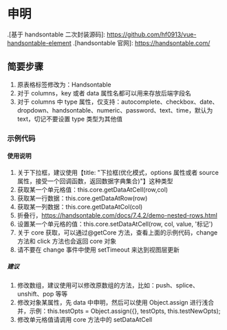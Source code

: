 # 申明

.[基于 handsontable 二次封装源码]: https://github.com/hf0913/vue-handsontable-element
.[handsontable 官网]: https://handsontable.com/

## 简要步骤

1. 原表格标签修改为：Handsontable
2. 对于 columns，key 或者 data 属性名都可以用来存放后端字段名
3. 对于 columns 中 type 属性，仅支持：autocomplete、checkbox、date、dropdown、handsontable、numeric、password、text、time，默认为 text，切记不要设置 type 类型为其他值

### 示例代码

<template>
    <Handsontable
        :checkBox="checkBox"
        :columns="columns"
        v-model="tableData"
        @click="handsontableClick"
        @change="handsontableChange"
        @getCore="getCore"
        @cellDblClick="cellDblClick"
        :options="options"
        ref="handsontableRef"
    />
</template>

<script>
export default {
    data(){
        return {
            selectArr: [{
                test: "maple1",
                id: 1
            }], // 下拉框数据集合
            tableData: [],
            columns: [{
                key: "checkbox", // 设置后端字段名
                type: "checkbox", // 复选框
                width: 200, // 表格宽度
                subType: "selection", // 用来挑选行数据，禁止使用title，如果使用了title，就会出现table header没有复选框，只显示 title。
                openCustomFiter: true // 开启自定义头部筛选
            },
            {
                title: "普通文本", // 表头名
                key: "text",
                width: 200,
                validator: (value, callback)=>{
                    // 自定义校验，value为单元格值，callback回调函数，入参为boolean类型。
                    callback(true) // 校验通过
                    callback(false) // 校验失败，单元格背景色标记红色
                },
                readOnly: true, // 只读属性，不能被修改。
                editor: false, // 禁止编辑，但是可以通过粘贴、被填充修改。
                allowEmpty: true, // 是否可以接受空值
                openCustomFiter: true // 开启自定义头部筛选
            },
            {
                title: "地址级联选择",
                data: "address",
                subType: "address",
                width: 200,
                extraField: "maple_address",
                valueType: "label", // label || value，默认value
                props: {} // 参考 https://element.eleme.cn/#/zh-CN/component/cascader
            },
            {
                title: "普通级联选择",
                data: "cascader",
                subType: "cascader",
                options: [],
                extraField: "maple_address",
                valueType: "label", // label || value，默认value
                props: {} // 参考 https://element.eleme.cn/#/zh-CN/component/cascader
            },
            {
                title: "时间日期组合",
                key: "datePicker",
                subType: "datePicker",
                width: 200,
                props: { // 参考 https://element.eleme.cn/#/zh-CN/component/datetime-picker
                    type: "datetime",
                    format: "yyyy-MM-dd HH:mm:ss",
                    valueFormat: "yyyy-MM-dd HH:mm:ss"
                }
            },
            {
                title: "数字",
                data: "numeric",
                type: "numeric",
                subType: "posInt", // 正整数类型
                numericFormat: {
                    pattern: "0.00", // 显示值类型
                    min: 0, // 最小值
                    max: 1208 // 最大值
                },
                allowEmpty: true, // 是否可以接受空值
                width: 200
            },
            {
                title: "日期",
                data: "date",
                type: "date",
                dateFormat: "YYYY-MM-DD", // 日期类型
                width: 200
            },
            {
                title: "时间",
                data: "time",
                type: "time",
                timeFormat: "HH:mm", // 时间类型
                correctFormat: true, // 失去焦点，矫正时间格式
                width: 200
            },
            {
                title: "下拉框(优化模式，options属性或者source属性，接受一个回调函数，返回数据字典集合)",
                data: "select",
                type: "dropdown",
                // options: () => this.selectArr, // 这种也可以哦，下拉框选项值字段名支持：source || options
                source: () => this.selectArr, // 存放下拉框选项值集合，每一项中包含值和id，取名source或者options都可以
                width: 300,
                // extraField属性：调用getData方法，返回多余字段名，其值取item[valueType === valueName ? labelName : valueName]
                extraField: "maple_love",
                valueType: "id", // 配合extraField属性使用，默认等于valueName
                labelName: "test", // 下拉框选项值集合，每一项中值字段名，默认：label，即用户可以看到下拉框列表显示的值
                valueName: "id", // 下拉框选项值集合，每一项中id字段名，默认：value，即发送给后台的值，用户是看不到这个值
                subType: "optimize", // 优化模式，配合maxMatchLen属性一起使用
                maxMatchLen: 8 // 根据source属性值，模糊匹配最大条数，默认8条，即用户点击下拉框只可以选择8条数据。
            },
            {
                title: "下拉框(优化模式)",
                data: "select",
                type: "dropdown",
                source: [],
                width: 300,
                extraField: "maple_love",
                valueType: "id",
                labelName: "test",
                valueName: "id",
                subType: "optimize",
                maxMatchLen: 8
            },
            {
                title: "下拉框(自定义请求ajax)",
                data: "selectAjax",
                type: "dropdown",
                source: [],
                width: 300,
                extraField: "maple_love",
                valueType: "id",
                labelName: "test",
                valueName: "id",
                subType: "ajax", // 自定义ajax请求，在编辑业务场景中数据回显，请必须请求一次数据，并将数据赋值给source属性。
                ajaxConfig: { // ajax请求配置
                    url: "http://www.maplehu.com.cn/api/login", // 请求后端的完整地址，切记不能携带任何请求参数。
                    method: "post", // 请求方式
                    queryField: "query", // 查询字段名，动态获取查询值value
                    data: { // 请求参数以body形式发送，如果不需要请设置data属性。
                        login_name: "admin",
                        password: "123456",
                        query: "test"
                    },
                    // param:{} // 请求参数从url携带发送，查询参数，场景业务场景如get请求
                    result: "res.data.data" // 根据后端返回关于下拉框选项集合的数据结构，给出一个字段访问链。必须滴。
                }
            },
            {
                title: "操作",
                subType: "handle", // 操作模式
                width: 140,
                options: [
                    {
                        name: "复制", // 文本标题
                        color: "#409eff" // 文本颜色
                    },
                    {
                        name: "添加",
                        color: "#67c23a"
                    },
                    {
                        name: "删除",
                        color: "#f56c6c"
                    }
                ]
            }],
            options: {
                // 更多options，https://handsontable.com/docs/7.4.2/Options.html
                maxRows: 12080, // 数据上限
                minRows: 8, // 至少8条，如果设置该属性，请删除与之冲突的补偿数据的代码。
                height: 400,
                readOnly: false, // table是否只读
                hiddenColumns: {
                    // 隐藏某些列，接受列号的数组
                    columns: []
                },
                wordWrap: false, // 不换行
                nestedHeaders: [ // 合并表头
                    ['A', {label: 'B', colspan: 8}, 'C'],
                    ['D', {label: 'E', colspan: 4}, {label: 'F', colspan: 4}, 'G'],
                    ['H', {label: 'I', colspan: 2}, {label: 'J', colspan: 2}, {label: 'K', colspan: 2}, {label: 'L', colspan: 2}, 'M'],
                    ['N', 'O', 'P', 'Q', 'R', 'S', 'T', 'U', 'V', 'W']
                ],
                cells: (row, column, prop) => { // 控制一个或多个单元格属性
                    // row:行号, column:列号, prop:字段名
                    const cellProperties = {};
                    
                    if (row === this.myValue.length - 1) { // 行号等于最后一行
                        cellProperties.readOnly = true; // 单元格只读
                        cellProperties.comment = { // 单元格备注
                            value: "备注内容", // 单元格备注内容
                            readOnly: true // 备注内容只读
                        };
                    }
                    if(this.core.getDataAtRow(row)[0] === '合计') {
                        cellProperties.readOnly = true;
                    } // 专为表尾合计用，如果使用了表尾合计，请一定要加上此段代码
                    return cellProperties;
                },
                columnSummary: [ // 表尾合计
                    {
                        key: "n1", // 需要统计某列的字段名
                        type: "sum", // 目前暂时仅支持sum类型（求和）
                        col: 2 // 需要统计某列的列号
                    },
                    {
                        key: "n2",
                        type: "sum",
                        col: 3
                    }
                ],
                openEmptyValid: true, // 是否开启空行校验，默认开启
                hasDefaultValFileds: ['字段一','字段二'], // 是否存在默认值的字段集合，在getData数据校验空行会综合考虑是否标记单元格红色
                multiColumnSorting: true, // 开启排序
                multiColumnSorting: { // 排序配置
                    initialConfig: [{
                        column: 1,
                        sortOrder: 'asc' // 正序
                    }, {
                        column: 0,
                        sortOrder: 'desc' // 反序
                    }]
                }
            },
            core: Object, // https://handsontable.com/docs/7.4.2/Core.html
            checkBox: {
                // 表头中全选checkBox必须配置
                key: "checkbox", // 复选框字段名
                col: 0 // 复选框行号
            },
        }
    },
    methods: {
        getCore (v) {
            // 获取core
            this.core = v
        },
        handsontableChange(o) {
            // change事件，通用模版
            // getKeyChange, filterKeysChanges方法二选一，个人建议filterKeysChanges方法，第三个参数是否过滤监听合计一行数据变化，默认是true，即过滤
            // row：行号 key：字段名 oldVal：旧值 newVal：新值 changes：单元格数据修改的集合
            // changeCurrentCell 修改当前监听的单元格值
            // filterSummaryRow: 过滤监听合计一行的数据变化，默认是true，即过滤
            // checked：勾选数据集合，复选框触发
            const { getKeyChange, filterKeysChanges, changes = [[]], changeCurrentCell, checked} = o;

            getKeyChange('你需要监听的字段名1', changes, true).map(([row, key, oldVal, newVal]) => {
                console.log(row, key, oldVal, newVal)
            });
            getKeyChange('你需要监听的字段名2', changes, true).map(([row, key, oldVal, newVal]) => {
                console.log(row, key, oldVal, newVal)
            });

            filterKeysChanges({
                filterSummaryRow: true, // 过滤监听合计一行的数据变化，默认是true，即过滤
                changes,
                keys: ['你需要监听的字段名1', '你需要监听的字段名2'],
                callback: ({ row, key, oldVal, newVal, changeCurrentCell }) => {
                    console.log(row, key, oldVal, newVal)
                    // changeCurrentCell[3] = 'maple test'
                }
            })
        },
        handsontableClick(o) {
            console.log(o, '点击事件')
        },
        /**
         * @description getData方法是一个promise，该方法会去遍历table数据，在遍历到每一个item，都会触发一个回调函数，该回调函数会提供两个参数（item,index），并接受一个对象，该对象会被浅合并到当前item。
        */
        getData() {
            this.$refs.handsontableRef.getData((item, index)=>{
                item = {
                    ...item,
                    notAddabled: false, // 是否不添加当前item数据，false即添加，true即不添加
                    maple: index // 基于item合并新属性
                }
                return item
            }).then(({value, valid, columns}) => {
                // valid 校验状态，true即通过
                console.log(value, valid, columns)
            })
        },
        /**
         * @description  单元格双击事件
         */
        cellDblClick({ row, col, $el }) {
            console.log(row, col, $el)
        }
    }
}
</script>

#### 使用说明

1. 关于下拉框，建议使用【title: "下拉框(优化模式，options 属性或者 source 属性，接受一个回调函数，返回数据字典集合)"】这种类型
2. 获取某一个单元格值：this.core.getDataAtCell(row,col)
3. 获取某一行数据：this.core.getDataAtRow(row)
4. 获取某一列数据：this.core.getDataAtCol(col)
5. 折叠行，https://handsontable.com/docs/7.4.2/demo-nested-rows.html
6. 设置某一个单元格的值：this.core.setDataAtCell(row, col, value, '标记')
7. 关于 core 获取，可以通过@getCore 方法，查看上面的示例代码，change 方法和 click 方法也会返回 core 对象
8. 请不要在 change 事件中使用 setTimeout 来达到视图层更新

##### 建议

1. 修改数组，建议使用可以修改原数组的方法，比如：push、splice、unshift、pop 等等
2. 修改对象某属性，先 data 中申明，然后可以使用 Object.assign 进行浅合并，示例：this.testOpts = Object.assign({}, testOpts, this.testNewOpts);
3. 修改单元格值请调用 core 方法中的 setDataAtCell

